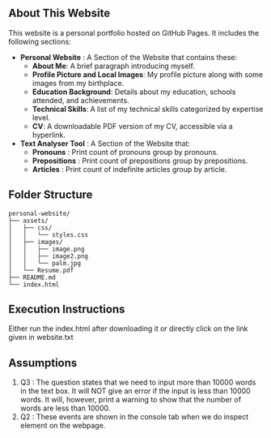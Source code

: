 ## About This Website

This website is a personal portfolio hosted on GitHub Pages. It includes the following sections:
- **Personal Website** : A Section of the Website that contains these:
  - **About Me**: A brief paragraph introducing myself.
  - **Profile Picture and Local Images**: My profile picture along with some images from my birthplace.
  - **Education Background**: Details about my education, schools attended, and achievements.
  - **Technical Skills**: A list of my technical skills categorized by expertise level.
  - **CV**: A downloadable PDF version of my CV, accessible via a hyperlink.
- **Text Analyser Tool** : A Section of the Website that:
  - **Pronouns** : Print count of pronouns group by pronouns.
  - **Prepositions** : Print count of prepositions group by prepositions.
  - **Articles** : Print count of indefinite articles group by article.

## Folder Structure

```
personal-website/
├── assets/
│   ├── css/
│   │   └── styles.css
│   ├── images/
│   │   ├── image.png
│   │   ├── image2.png
│   │   └── palm.jpg
│   └── Resume.pdf  
├── README.md
└── index.html
```

## Execution Instructions

Either run the index.html after downloading it or directly click on the link given in website.txt

## Assumptions

1. Q3 : The question states that we need to input more than 10000 words in the text box. It will NOT give an error if the input is less than 10000 words. It will, however, print a warning to show that the number of words are less than 10000.
2. Q2 : These events are shown in the console tab when we do inspect element on the webpage. 







